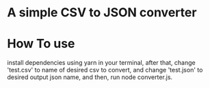 # A simple CSV to JSON converter

# How To use

install dependencies using yarn in your terminal, after that, change 'test.csv' to name of desired csv to convert, and change 'test.json' to desired output json name, and then, run node converter.js.
